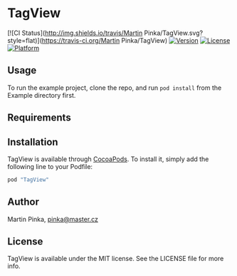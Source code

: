 # TagView

[![CI Status](http://img.shields.io/travis/Martin Pinka/TagView.svg?style=flat)](https://travis-ci.org/Martin Pinka/TagView)
[![Version](https://img.shields.io/cocoapods/v/TagView.svg?style=flat)](http://cocoapods.org/pods/TagView)
[![License](https://img.shields.io/cocoapods/l/TagView.svg?style=flat)](http://cocoapods.org/pods/TagView)
[![Platform](https://img.shields.io/cocoapods/p/TagView.svg?style=flat)](http://cocoapods.org/pods/TagView)

## Usage

To run the example project, clone the repo, and run `pod install` from the Example directory first.

## Requirements

## Installation

TagView is available through [CocoaPods](http://cocoapods.org). To install
it, simply add the following line to your Podfile:

```ruby
pod "TagView"
```

## Author

Martin Pinka, pinka@master.cz

## License

TagView is available under the MIT license. See the LICENSE file for more info.
